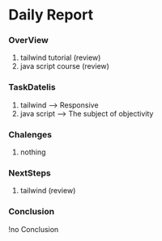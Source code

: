 # Daily Report

### OverView

1. tailwind tutorial (review)
2. java script course (review)

### TaskDatelis

1. tailwind --> Responsive
2. java script --> The subject of objectivity

### Chalenges 

1. nothing

### NextSteps

1. tailwind (review)

### Conclusion
!no Conclusion